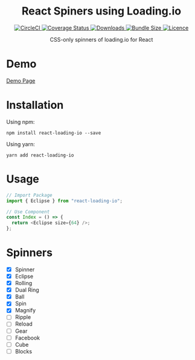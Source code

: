 <h1 align="center">React Spiners using Loading.io</h1>

<p align="center">
  <a href="https://circleci.com/gh/imkrunal/react-loading-io">
    <img
      src="https://circleci.com/gh/imkrunal/react-loading-io.svg?style=svg&circle-token=6e459838eadd0d02dedb05352df7d2f3e0590168"
      alt="CircleCI"
    />
  </a>
  <a href='https://coveralls.io/github/imkrunal/react-loading-io?branch=master'>
    <img
      src='https://coveralls.io/repos/github/imkrunal/react-loading-io/badge.svg?branch=master'
      alt='Coverage Status'
    />
  </a>
  <a href='https://www.npmjs.com/package/react-loading-io'>
    <img
      src='https://img.shields.io/npm/dt/react-loading-io.svg'
      alt='Downloads'
    />
  </a>
  <a href='https://www.npmjs.com/package/react-loading-io'>
    <img
      src='https://img.shields.io/bundlephobia/minzip/react-loading-io.svg'
      alt='Bundle Size'
    />
  </a>
  <a href='https://github.com/imkrunal/react-loading-io/blob/master/LICENSE'>
    <img
      src='https://img.shields.io/github/license/imkrunal/react-loading-io.svg'
      alt='Licence'
    />
  </a>
</p>

<p align="center">CSS-only spinners of loading.io for React</p>

# Demo

[Demo Page](https://imkrunal.github.io/react-loading-io/)

# Installation

Using npm:

```shell
npm install react-loading-io --save
```

Using yarn:

```shell
yarn add react-loading-io
```

# Usage

```javascript
// Import Package
import { Eclipse } from "react-loading-io";

// Use Component
const Index = () => {
  return <Eclipse size={64} />;
};
```

# Spinners

- [x] Spinner
- [x] Eclipse
- [x] Rolling
- [x] Dual Ring
- [x] Ball
- [x] Spin
- [x] Magnify
- [ ] Ripple
- [ ] Reload
- [ ] Gear
- [ ] Facebook
- [ ] Cube
- [ ] Blocks

